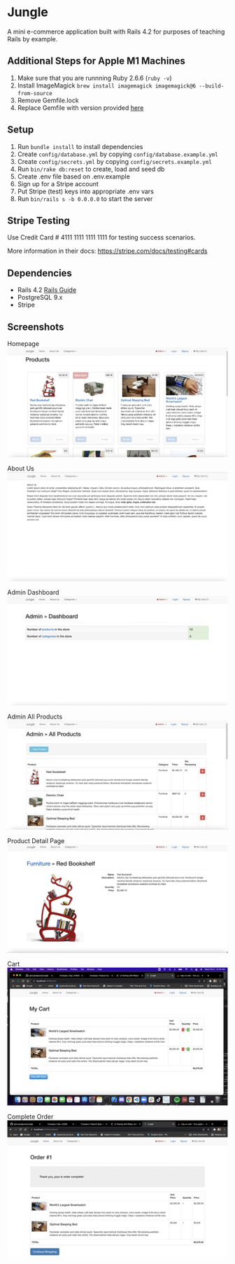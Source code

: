 # Jungle

A mini e-commerce application built with Rails 4.2 for purposes of teaching Rails by example.

## Additional Steps for Apple M1 Machines

1. Make sure that you are runnning Ruby 2.6.6 (`ruby -v`)
1. Install ImageMagick `brew install imagemagick imagemagick@6 --build-from-source`
2. Remove Gemfile.lock
3. Replace Gemfile with version provided [here](https://gist.githubusercontent.com/FrancisBourgouin/831795ae12c4704687a0c2496d91a727/raw/ce8e2104f725f43e56650d404169c7b11c33a5c5/Gemfile)

## Setup

1. Run `bundle install` to install dependencies
2. Create `config/database.yml` by copying `config/database.example.yml`
3. Create `config/secrets.yml` by copying `config/secrets.example.yml`
4. Run `bin/rake db:reset` to create, load and seed db
5. Create .env file based on .env.example
6. Sign up for a Stripe account
7. Put Stripe (test) keys into appropriate .env vars
8. Run `bin/rails s -b 0.0.0.0` to start the server

## Stripe Testing

Use Credit Card # 4111 1111 1111 1111 for testing success scenarios.

More information in their docs: <https://stripe.com/docs/testing#cards>

## Dependencies

* Rails 4.2 [Rails Guide](http://guides.rubyonrails.org/v4.2/)
* PostgreSQL 9.x
* Stripe

## Screenshots

Homepage
!["Homepage"](https://github.com/gloryandgoore/Jungle/blob/master/docs/Homepage.png)

About Us
!["About Us"](https://github.com/gloryandgoore/Jungle/blob/master/docs/About%20us%20.png)

Admin Dashboard
!["Admin Dashboard"](https://github.com/gloryandgoore/Jungle/blob/master/docs/Admin%20Dashboard.png)

Admin All Products
!["Admin All Products"](https://github.com/gloryandgoore/Jungle/blob/master/docs/Admin%20All%20Product.png)

Product Detail Page
!["Product Detail Page"](https://github.com/gloryandgoore/Jungle/blob/master/docs/Product%20details.png)

Cart
!["Cart"](https://github.com/gloryandgoore/Jungle/blob/master/docs/Cart.png)

Complete Order 
!["Complete Order"](https://github.com/gloryandgoore/Jungle/blob/master/docs/Complete%20Order.png)